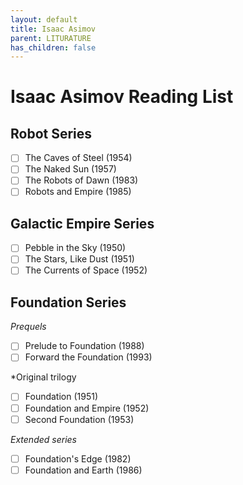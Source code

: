 ```yaml
---
layout: default
title: Isaac Asimov
parent: LITURATURE
has_children: false
---
```

# Isaac Asimov Reading List

## Robot Series
- [ ] The Caves of Steel (1954)
- [ ] The Naked Sun (1957)
- [ ] The Robots of Dawn (1983)
- [ ] Robots and Empire (1985)

## Galactic Empire Series
- [ ] Pebble in the Sky (1950)
- [ ] The Stars, Like Dust (1951)
- [ ] The Currents of Space (1952)

## Foundation Series
*Prequels*
- [ ] Prelude to Foundation (1988)
- [ ] Forward the Foundation (1993)

*Original trilogy
- [ ] Foundation (1951)
- [ ] Foundation and Empire (1952)
- [ ] Second Foundation (1953)

*Extended series*
- [ ] Foundation's Edge (1982)
- [ ] Foundation and Earth (1986)
